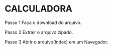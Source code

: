 # CALCULADORA #

Passo 1 Faça o download do arquivo.

Passo 2 Extrair o arquivo zipado.

Passo 3 Abrir o arquivo(Index) em um Navegador.
